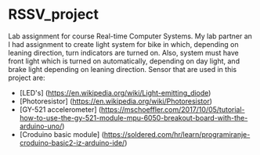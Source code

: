 # RSSV_project
Lab assignment for course Real-time Computer Systems. My lab partner an I had assignment to create light system for bike in which, depending on leaning direction, turn indicators are turned on. Also, system must have front light which is turned on automatically, depending on day light, and brake light depending on leaning direction. Sensor that are used in this project are:
- [LED's] (https://en.wikipedia.org/wiki/Light-emitting_diode)
- [Photoresistor] (https://en.wikipedia.org/wiki/Photoresistor)
- [GY-521 accelerometer] (https://mschoeffler.com/2017/10/05/tutorial-how-to-use-the-gy-521-module-mpu-6050-breakout-board-with-the-arduino-uno/)
- [Croduino basic module] (https://soldered.com/hr/learn/programiranje-croduino-basic2-iz-arduino-ide/)
